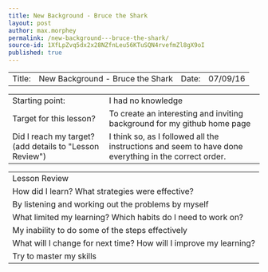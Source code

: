 ```yaml
---
title: New Background - Bruce the Shark
layout: post
author: max.morphey
permalink: /new-background---bruce-the-shark/
source-id: 1XfLpZvq5dx2x28NZfnLeu56KTuSQN4rvefmZl8gX9oI
published: true
---
```

<table>
  <tr>
    <td>Title:  </td>
    <td>New Background - Bruce the Shark  </td>
    <td> Date:  </td>
    <td>07/09/16</td>
  </tr>
</table>


<table>
  <tr>
    <td>Starting point:</td>
    <td>I had no knowledge</td>
  </tr>
  <tr>
    <td>Target for this lesson?</td>
    <td>To create an interesting and inviting background for my github home page</td>
  </tr>
  <tr>
    <td>Did I reach my target? 
(add details to "Lesson Review")</td>
    <td>I think so, as I followed all the instructions and seem to have done everything in the correct order.</td>
  </tr>
</table>


<table>
  <tr>
    <td>Lesson Review</td>
  </tr>
  <tr>
    <td>How did I learn? What strategies were effective? </td>
  </tr>
  <tr>
    <td> By listening and working out the problems by myself</td>
  </tr>
  <tr>
    <td>What limited my learning? Which habits do I need to work on? </td>
  </tr>
  <tr>
    <td>My inability to do some of the steps effectively</td>
  </tr>
  <tr>
    <td>What will I change for next time? How will I improve my learning?</td>
  </tr>
  <tr>
    <td>Try to master my skills</td>
  </tr>
</table>



